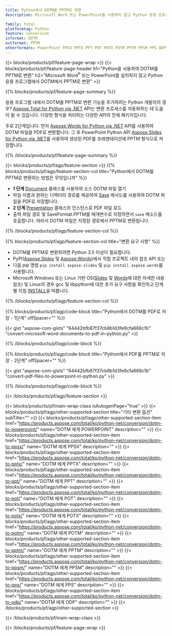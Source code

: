 ```yaml
---
title: Python에서 DOTM를 PPTM로 변환
description: Microsoft Word 또는 PowerPoint를 사용하지 않고 Python 응용 프로그램에서 DOTM에서 PPTM로 변환 

family: total
platformtag: Python
feature: conversion
informat: DOTM
outformat: PPTM
otherformats: PowerPoint PPSX PPTX PPT POT POTX POTM PPTM PPSM PPS ODP
---
```

{{< blocks/products/pf/feature-page-wrap >}}
{{< blocks/products/pf/feature-page-header h1="Python을 사용하여 DOTM를 PPTM로 변환" h2="Microsoft Word<sup>&reg;</sup> 또는 PowerPoint를 설치하지 않고 Python 응용 프로그램에서 DOTM에서 PPTM로 변환" >}}

{{% blocks/products/pf/feature-page-summary %}}

응용 프로그램 내에서 DOTM를 PPTM로 변환 기능을 추가하려는 Python 개발자의 경우? [Aspose.Total for Python via .NET](https://products.aspose.com/total/python-net/) API는 변환 프로세스를 자동화하는 데 도움이 될 수 있습니다. 다양한 형식을 처리하는 다양한 API의 전체 패키지입니다.  

주로 2단계입니다. 먼저 [Aspose.Words for Python via .NET](https://products.aspose.com/words/python-net/) API를 사용하여 DOTM 파일을 PDF로 변환합니다. 그 후 PowerPoint Python API [Aspose.Slides for Python via .NET](https://products.aspose.com/slides/python-net/)를 사용하여 생성된 PDF를 프레젠테이션에 PPTM 형식으로 저장합니다. 

{{% /blocks/products/pf/feature-page-summary %}}

{{< blocks/products/pf/agp/feature-section >}}
{{% blocks/products/pf/agp/feature-section-col title="Python에서 DOTM를 PPTM로 변환하는 방법은 무엇입니까" %}}
- **1 단계** [Document](https://reference.aspose.com/words/python-net/aspose.words/document/) 클래스를 사용하여 소스 DOTM 파일 열기
- 파일 이름과 원하는 디렉터리 경로를 제공하여 [Save](https://reference.aspose.com/words/python-net/aspose.words/document/save/) 메서드를 사용하여 DOTM 파일을 PDF로 저장합니다.
-  **2 단계** [Presentation](https://reference.aspose.com/slides/python-net/aspose.slides/presentation/) 클래스의 인스턴스로 PDF 파일 로드
-  출력 파일 경로 및 SaveFormat.PPTM를 매개변수로 지정하면서 `save` 메소드를 호출합니다. 따라서 DOTM 파일은 지정된 경로에서 PPTM로 변환됩니다.

{{% /blocks/products/pf/agp/feature-section-col %}}

{{% blocks/products/pf/agp/feature-section-col title="변환 요구 사항" %}}

- DOTM를 PPTM로 변환하려면 Python 3.5 이상이 필요합니다.
- PyPI([Aspose.Slides](https://pypi.org/project/Aspose.Slides/) 및 [Aspose.Words](https://pypi.org/project/aspose-words/))에서 직접 프로젝트 내의 참조 API 또는
- 다음 pip 명령 ```pip install aspose.slides``` 및 ```pip install aspose.words```를 사용합니다. 
- Microsoft Windows 또는 Linux 기반 OS([Slides](https://docs.aspose.com/slides/python-net/system-requirements/) 및 [Words](https://docs.aspose.com/words/python-net/system-requirements/)에 대한 자세한 내용 참조) 및 Linux의 경우 gcc 및 libpython에 대한 추가 요구 사항을 확인하고 단계별 지침 [INSTALL](https://docs.aspose.com/words/python-net/installation/)을 따릅니다.
 

{{% /blocks/products/pf/agp/feature-section-col %}}

{{% blocks/products/pf/agp/code-block title="Python에서 DOTM를 PDF로 저장 - 1단계" offSpacer="" %}}

{{< gist "aspose-com-gists" "64442bfb87f37cb8b1d3fe9cfa666c1b" "convert-microsoft-word-documents-to-pdf-in-python.py" >}}

{{% /blocks/products/pf/agp/code-block %}}

{{% blocks/products/pf/agp/code-block title="Python에서 PDF를 PPTM로 저장 - 2단계" offSpacer="" %}}

{{< gist "aspose-com-gists" "64442bfb87f37cb8b1d3fe9cfa666c1b" "convert-pdf-files-to-powerpoint-in-python.py" >}}

{{% /blocks/products/pf/agp/code-block %}}

{{< /blocks/products/pf/agp/feature-section >}}

{{< blocks/products/pf/main-wrap-class isAutogenPage="true" >}}
{{< blocks/products/pf/agp/other-supported-section title="기타 변환 옵션" subTitle="" >}}
{{< blocks/products/pf/agp/other-supported-section-item href="https://products.aspose.com/total/ko/python-net/conversion/dotm-to-powerpoint/" name="DOTM 에게 POWERPOINT" description="" >}}
{{< blocks/products/pf/agp/other-supported-section-item href="https://products.aspose.com/total/ko/python-net/conversion/dotm-to-ppsx/" name="DOTM 에게 PPSX" description="" >}}
{{< blocks/products/pf/agp/other-supported-section-item href="https://products.aspose.com/total/ko/python-net/conversion/dotm-to-pptx/" name="DOTM 에게 PPTX" description="" >}}
{{< blocks/products/pf/agp/other-supported-section-item href="https://products.aspose.com/total/ko/python-net/conversion/dotm-to-ppt/" name="DOTM 에게 PPT" description="" >}}
{{< blocks/products/pf/agp/other-supported-section-item href="https://products.aspose.com/total/ko/python-net/conversion/dotm-to-pot/" name="DOTM 에게 POT" description="" >}}
{{< blocks/products/pf/agp/other-supported-section-item href="https://products.aspose.com/total/ko/python-net/conversion/dotm-to-potx/" name="DOTM 에게 POTX" description="" >}}
{{< blocks/products/pf/agp/other-supported-section-item href="https://products.aspose.com/total/ko/python-net/conversion/dotm-to-potm/" name="DOTM 에게 POTM" description="" >}}
{{< blocks/products/pf/agp/other-supported-section-item href="https://products.aspose.com/total/ko/python-net/conversion/dotm-to-pptm/" name="DOTM 에게 PPTM" description="" >}}
{{< blocks/products/pf/agp/other-supported-section-item href="https://products.aspose.com/total/ko/python-net/conversion/dotm-to-ppsm/" name="DOTM 에게 PPSM" description="" >}}
{{< blocks/products/pf/agp/other-supported-section-item href="https://products.aspose.com/total/ko/python-net/conversion/dotm-to-pps/" name="DOTM 에게 PPS" description="" >}}
{{< blocks/products/pf/agp/other-supported-section-item href="https://products.aspose.com/total/ko/python-net/conversion/dotm-to-odp/" name="DOTM 에게 ODP" description="" >}}
{{< /blocks/products/pf/agp/other-supported-section >}}

{{< /blocks/products/pf/main-wrap-class >}}

{{< /blocks/products/pf/feature-page-wrap >}}